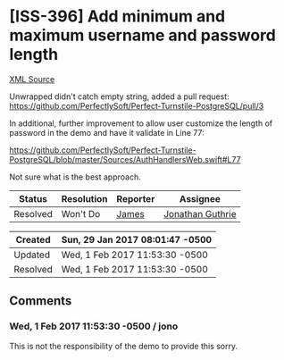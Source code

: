 # [ISS-396] Add minimum and maximum username and password length

[XML Source](./xml/ISS-396.xml)
<p><p>Unwrapped didn't catch empty string, added a pull request:<br/>
<a href="https://github.com/PerfectlySoft/Perfect-Turnstile-PostgreSQL/pull/3" class="external-link" rel="nofollow">https://github.com/PerfectlySoft/Perfect-Turnstile-PostgreSQL/pull/3</a></p>


<p>In additional, further improvement to allow user customize the length of password in the demo and have it validate in Line 77:</p>

<p><a href="https://github.com/PerfectlySoft/Perfect-Turnstile-PostgreSQL" class="external-link" rel="nofollow">https://github.com/PerfectlySoft/Perfect-Turnstile-PostgreSQL/blob/master/Sources/AuthHandlersWeb.swift#L77</a></p>

<p>Not sure what is the best approach.</p></p>





Status|Resolution|Reporter|Assignee
------|----------|--------|--------
Resolved|Won't Do|[James](Lei)|[Jonathan Guthrie]($jono)





Created|Sun, 29 Jan 2017 08:01:47 -0500
-------|--------------
Updated|Wed, 1 Feb 2017 11:53:30 -0500
Resolved|Wed, 1 Feb 2017 11:53:30 -0500


## Comments




### Wed, 1 Feb 2017 11:53:30 -0500 / jono 

<p><p>This is not the responsibility of the demo to provide this sorry.</p></p>


